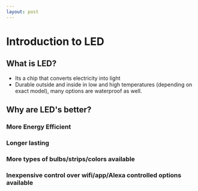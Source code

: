```yaml
---
layout: post
---
```


# Introduction to LED

## What is LED? 
- Its a chip that converts electricity into light 
- Durable outside and inside in low and high temperatures (depending on exact model), many options are waterproof as well.


## Why are LED's better?
### More Energy Efficient
### Longer lasting
### More types of bulbs/strips/colors available 
### Inexpensive control over wifi/app/Alexa controlled options available 
